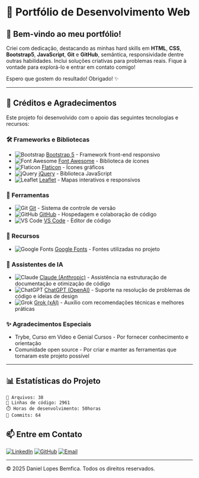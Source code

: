 # 📂 Portfólio de Desenvolvimento Web

## 👋 Bem-vindo ao meu portfólio!

Criei com dedicação, destacando as minhas hard skills em **HTML**, **CSS**, **Bootstrap5**, **JavaScript**, **Git** e **GitHub**, semântica, responsividade dentre outras habilidades. Inclui soluções criativas para problemas reais. Fique à vontade para explorá-lo e entrar em contato comigo!

Espero que gostem do resultado! Obrigado! ✨

---

## 🙏 Créditos e Agradecimentos

Este projeto foi desenvolvido com o apoio das seguintes tecnologias e recursos:

### 🛠️ Frameworks e Bibliotecas
* ![Bootstrap](https://img.shields.io/badge/-Bootstrap%205-7952B3?style=flat-square&logo=bootstrap&logoColor=white) [Bootstrap 5](https://getbootstrap.com/) - Framework front-end responsivo
* ![Font Awesome](https://img.shields.io/badge/-Font%20Awesome-339AF0?style=flat-square&logo=fontawesome&logoColor=white) [Font Awesome](https://fontawesome.com/) - Biblioteca de ícones
* ![Flaticon](https://img.shields.io/badge/-Flaticon-EAAA00?style=flat-square&logo=flaticon&logoColor=white) [Flaticon](https://www.flaticon.com/br/icones-gratis/desenvolvedor "Desenvolvedor ícones criados por Karacis - Flaticon") - Ícones gráficos
* ![jQuery](https://img.shields.io/badge/-jQuery-0769AD?style=flat-square&logo=jquery&logoColor=white) [jQuery](https://jquery.com/) - Biblioteca JavaScript
* ![Leaflet](https://img.shields.io/badge/-Leaflet-199900?style=flat-square&logo=leaflet&logoColor=white) [Leaflet](https://leafletjs.com/) - Mapas interativos e responsivos

### 🔧 Ferramentas
* ![Git](https://img.shields.io/badge/-Git-F05032?style=flat-square&logo=git&logoColor=white) [Git](https://git-scm.com/) - Sistema de controle de versão
* ![GitHub](https://img.shields.io/badge/-GitHub-181717?style=flat-square&logo=github&logoColor=white) [GitHub](https://github.com/) - Hospedagem e colaboração de código
* ![VS Code](https://img.shields.io/badge/-VS%20Code-007ACC?style=flat-square&logo=visualstudiocode&logoColor=white) [VS Code](https://code.visualstudio.com/) - Editor de código

### 🎨 Recursos
* ![Google Fonts](https://img.shields.io/badge/-Google%20Fonts-4285F4?style=flat-square&logo=googlefonts&logoColor=white) [Google Fonts](https://fonts.google.com/) - Fontes utilizadas no projeto


### 🤖 Assistentes de IA
* ![Claude](https://img.shields.io/badge/-Claude-7B68EE?style=flat-square&logo=anthropic&logoColor=white) [Claude (Anthropic)](https://www.anthropic.com/claude) - Assistência na estruturação de documentação e otimização de código
* ![ChatGPT](https://img.shields.io/badge/-ChatGPT-74AA9C?style=flat-square&logo=openai&logoColor=white) [ChatGPT (OpenAI)](https://chat.openai.com/) - Suporte na resolução de problemas de código e ideias de design
* ![Grok](https://img.shields.io/badge/-Grok-FF6B6B?style=flat-square&logo=xai&logoColor=white) [Grok (xAI)](https://grok.x.ai/) - Auxílio com recomendações técnicas e melhores práticas

### ✨ Agradecimentos Especiais
* Trybe, Curso em Video e Genial Cursos - Por fornecer conhecimento e orientação
* Comunidade open source - Por criar e manter as ferramentas que tornaram este projeto possível

---

## 📊 Estatísticas do Projeto

```
📁 Arquivos: 38
📝 Linhas de código: 2961
⏱️ Horas de desenvolvimento: 50horas
🔄 Commits: 64
```

## 📫 Entre em Contato

[![LinkedIn](https://img.shields.io/badge/-LinkedIn-0A66C2?style=for-the-badge&logo=linkedin&logoColor=white)](https://www.linkedin.com/in/daniel-lopes-bemfica-b3936125b/)
[![GitHub](https://img.shields.io/badge/-GitHub-181717?style=for-the-badge&logo=github&logoColor=white)](https://github.com/debem1972)
[![Email](https://img.shields.io/badge/-Email-EA4335?style=for-the-badge&logo=gmail&logoColor=white)](mailto:danielbemficadev@gmail.com)

---

© 2025 Daniel Lopes Bemfica. Todos os direitos reservados.

